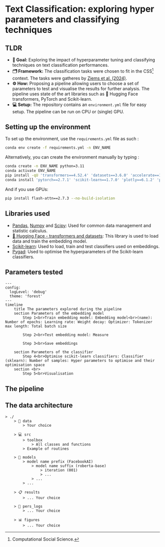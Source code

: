 
# Text Classification: exploring hyper parameters and classifying techniques

## TLDR

- **🎯 Goal:** Exploring the impact of hyperparameter tuning and classifying techniques on text classification performances. 
- **🗂️ Framework:** The classification tasks were chosen to fit in the CSS[^1] context. The tasks were gatheres by [Ziems et al. (2024)](https://direct.mit.edu/coli/article/50/1/237/118498/Can-Large-Language-Models-Transform-Computational).
- **⚙️ How:** Proposing a pipeline allowing users to choose a set of parameters to test and visualise the results for further analysis. The pipeline uses state of the art libraries such as 🤗 Hugging Face transformers, PyTorch and Scikit-learn.
- **💻 Setup:** The repository contains an `environment.yml` file for easy setup. The pipeline can be run on CPU or (single) GPU.

## Setting up the environment 

To set up the environment, use the `requirements.yml` file as such : 

```bash
conda env create -f requirements.yml -n ENV_NAME
```

Alternatively, you can create the environment manually by typing : 

```bash
conda create -n ENV_NAME python=3.11
conda activate ENV_NAME
pip install -qU 'transformers==4.52.4' 'datasets==3.6.0' 'accelerate==1.8.1' 'mergedeep==1.3.4' 'pygad==3.4.0' 'kaleido==1.0.0' 'great-tables==0.17.0' 'selenium==4.33.0'
conda install 'pytorch==2.7.1' 'scikit-learn==1.7.0' 'plotly==6.1.2' 'pandas==2.3.0'
```

And if you use GPUs:

```bash
pip install flash-attn==2.7.3 --no-build-isolation
```

## Libraries used

- [Pandas](https://pandas.pydata.org/docs/), [Numpy](https://numpy.org/doc/2.3/) and [Scipy](https://docs.scipy.org/doc/scipy/): Used for common data management and statistic calculus.
- [🤗 Hugging Face - transformers and datasets](https://huggingface.co/docs): This library is used to load data and train the embedding model.
- [Scikit-learn](https://scikit-learn.org/stable/): Used to load, train and test classifiers used on embeddings.
- [Pygad](https://pygad.readthedocs.io/en/latest/): Used to optimise the hyperparameters of the Scikit-learn classifiers.

## Parameters tested

```mermaid
---
config:
  logLevel: 'debug'
  theme: 'forest'
---
timeline
    title The parameters explored during the pipeline
    section Parameters of the embedding model
        Step 1<br>Train embedding model: Embedding model<br>(name): Number of epochs: Learning rate: Weight decay: Optimizer: Tokenizer max length: Total batch size

        Step 2<br>Test embedding model: Measure
        
        Step 3<br>Save embeddings
    
    section Parameters of the classifier
        Step 4<br>Optimise scikit-learn classifiers: Classifier (sklearn): Number of samples: Hyper parameters to optimise and their optimisation space 
    section <br>
        Step 5<br>Visualisation
```


## 

## The pipeline


## The data architecture

```
> ./
    > 📔 data
        > Your choice
    
    > 💻 src
        > toolbox
            > All classes and functions
        > Example of routines

    > 🚀 models
        > model name prefix (FacebookAI)
            > model name suffix (roberta-base)
                > iteration (001)
                > ...
            > ...
        > ...

    > 📋 results
        > ... Your choice
    
    > 📖 pers_logs
        > ... Your choice
    
    > 📊 figures
        > ... Your choice
```




[^1]: Computational Social Science.